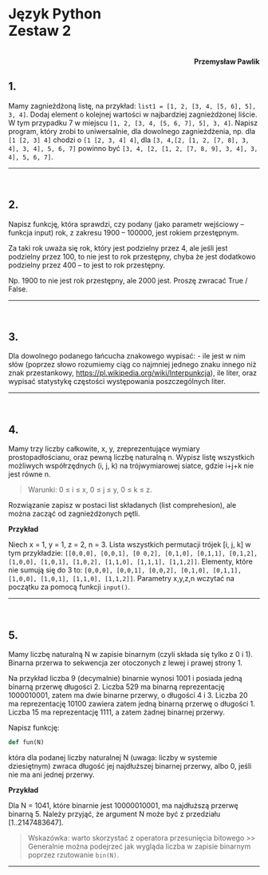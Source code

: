 # **Język Python** <br/> **Zestaw 2**
<br>
<div style="text-align: right"><b>Przemysław Pawlik</b></div>

## **1.**
Mamy zagnieżdżoną listę, na przykład: `list1 = [1, 2, [3, 4, [5, 6], 5], 3, 4]`. Dodaj element o kolejnej wartości
w najbardziej zagnieżdżonej liście. W tym przypadku 7 w miejscu `[1, 2, [3, 4, [5, 6, 7], 5], 3, 4]`. Napisz program, który zrobi to uniwersalnie, dla dowolnego zagnieżdżenia, np. dla `[1 [2, 3] 4]` chodzi o `[1 [2, 3, 4] 4]`, dla `[3, 4,[2, [1, 2, [7, 8], 3, 4], 3, 4], 5, 6, 7]` powinno być `[3, 4, [2, [1, 2, [7, 8, 9], 3, 4], 3, 4], 5, 6, 7]`.

----------
<br>

## **2.**
Napisz funkcję, która sprawdzi, czy podany (jako parametr wejściowy – funkcja input) rok, z zakresu 1900 – 100000, jest rokiem przestępnym. 

Za taki rok uważa się rok, który jest podzielny przez 4, ale jeśli jest podzielny przez 100, to nie jest to rok przestępny, chyba że jest dodatkowo podzielny przez 400 – to jest to rok przestępny. 

Np. 1900 to nie jest rok przestępny, ale 2000 jest. Proszę zwracać True / False.

----------
<br>

## **3.**
Dla dowolnego podanego łańcucha znakowego wypisać: - ile jest w nim słów (poprzez słowo rozumiemy ciąg co najmniej jednego znaku innego niż znak przestankowy, https://pl.wikipedia.org/wiki/Interpunkcja), ile liter, oraz wypisać statystykę częstości występowania poszczególnych liter.

----------
<br>

## **4.**
Mamy trzy liczby całkowite, x, y, zreprezentujące wymiary prostopadłościanu, oraz pewną liczbę naturalną n. Wypisz listę wszystkich możliwych współrzędnych (i, j, k) na trójwymiarowej siatce, gdzie i+j+k nie jest równe n. 

> Warunki: 0 ≤ i ≤ x, 0 ≤ j ≤ y, 0 ≤ k ≤ z. 

Rozwiązanie zapisz w postaci list składanych (list comprehesion), ale można zacząć od zagnieżdżonych pętli. 

**Przykład** 

Niech x = 1, y = 1, z = 2, n = 3. Lista wszystkich permutacji trójek [i, j, k] w tym przykładzie: `[[0,0,0], [0,0,1], [0 0,2], [0,1,0], [0,1,1], [0,1,2], [1,0,0], [1,0,1], [1,0,2], [1,1,0], [1,1,1], [1,1,2]]`. Elementy, które nie sumują się do 3 to: `[0,0,0], [0,0,1], [0,0,2], [0,1,0], [0,1,1], [1,0,0], [1,0,1], [1,1,0], [1,1,2]]`. Parametry x,y,z,n wczytać na początku za pomocą funkcji `input()`.

----------
<br>

## **5.**
Mamy liczbę naturalną N w zapisie binarnym (czyli składa się tylko z 0 i 1). Binarna przerwa to sekwencja zer otoczonych z lewej i prawej strony 1. 

Na przykład liczba 9 (decymalnie) binarnie wynosi 1001 i posiada jedną binarną przerwę długości 2. Liczba 529 ma binarną reprezentację 1000010001, zatem ma dwie binarne przerwy, o długości 4 i 3. Liczba 20 ma reprezentację 10100 zawiera zatem jedną binarną przerwę o długości 1. Liczba 15 ma reprezentację 1111, a zatem żadnej binarnej przerwy. 

Napisz funkcję:
```py
def fun(N)
```

która dla podanej liczby naturalnej N (uwaga: liczby w systemie dziesiętnym) zwraca długość jej najdłuższej
binarnej przerwy, albo 0, jeśli nie ma ani jednej przerwy. 

**Przykład** 

Dla N = 1041, które binarnie jest 10000010001, ma najdłuższą przerwę binarną 5. Należy przyjąć, że argument N może być z przedziału [1..2147483647]. 

>Wskazówka: warto skorzystać z operatora przesunięcia bitowego >> Generalnie można podejrzeć jak wygląda liczba w zapisie binarnym poprzez rzutowanie `bin(N)`.

----------
<br>
